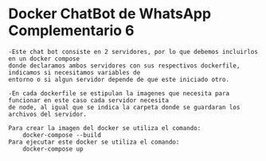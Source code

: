 # Docker ChatBot de WhatsApp Complementario 6

    -Este chat bot consiste en 2 servidores, por lo que debemos incluirlos en un docker compose
    donde declaramos ambos servidores con sus respectivos dockerfile, indicamos si necesitamos variables de
    entorno o si algun servidor depende de que este iniciado otro.

    -En cada dockerfile se estipulan la imagenes que necesita para funcionar en este caso cada servidor necesita
    de node, al igual que se indica la carpeta donde se guardaran los archivos del servidor.

    Para crear la imagen del docker se utiliza el comando:
        docker-compose --build
    Para ejecutar este docker se utiliza el comando:
        docker-compose up
